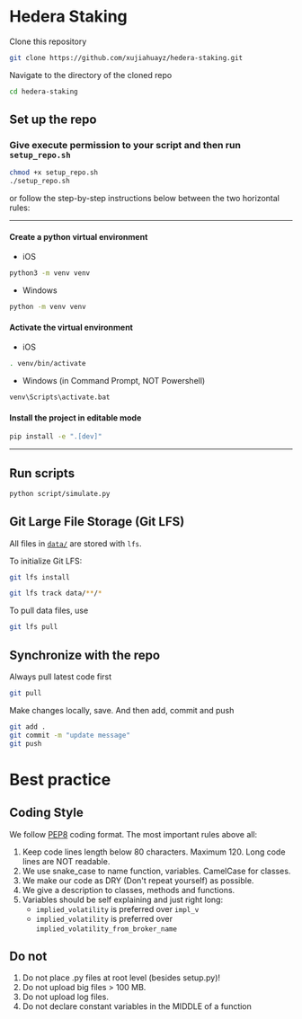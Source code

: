 # Hedera Staking

Clone this repository

```bash
git clone https://github.com/xujiahuayz/hedera-staking.git
```

Navigate to the directory of the cloned repo

```bash
cd hedera-staking
```

## Set up the repo

### Give execute permission to your script and then run `setup_repo.sh`

```bash
chmod +x setup_repo.sh
./setup_repo.sh
```

or follow the step-by-step instructions below between the two horizontal rules:

---

#### Create a python virtual environment

- iOS

```bash
python3 -m venv venv
```

- Windows

```bash
python -m venv venv
```

#### Activate the virtual environment

- iOS

```bash
. venv/bin/activate
```

- Windows (in Command Prompt, NOT Powershell)

```bash
venv\Scripts\activate.bat
```

#### Install the project in editable mode

```bash
pip install -e ".[dev]"
```

---

## Run scripts

```bash
python script/simulate.py
```

## Git Large File Storage (Git LFS)

All files in [`data/`](data/) are stored with `lfs`.

To initialize Git LFS:

```bash
git lfs install
```

```bash
git lfs track data/**/*
```

To pull data files, use

```bash
git lfs pull
```

## Synchronize with the repo

Always pull latest code first

```bash
git pull
```

Make changes locally, save. And then add, commit and push

```bash
git add .
git commit -m "update message"
git push
```

# Best practice

## Coding Style

We follow [PEP8](https://www.python.org/dev/peps/pep-0008/) coding format.
The most important rules above all:

1. Keep code lines length below 80 characters. Maximum 120. Long code lines are NOT readable.
1. We use snake_case to name function, variables. CamelCase for classes.
1. We make our code as DRY (Don't repeat yourself) as possible.
1. We give a description to classes, methods and functions.
1. Variables should be self explaining and just right long:
   - `implied_volatility` is preferred over `impl_v`
   - `implied_volatility` is preferred over `implied_volatility_from_broker_name`

## Do not

1. Do not place .py files at root level (besides setup.py)!
1. Do not upload big files > 100 MB.
1. Do not upload log files.
1. Do not declare constant variables in the MIDDLE of a function
